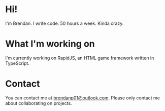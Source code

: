 # Hi!
I'm Brendan. I write code. 50 hours a week. Kinda crazy.
# What I'm working on
I'm currently working on RapidJS, an HTML game framework written in TypeScript.
# Contact
You can contact me at [brendanp01@outlook.com](mailto:brendanp01@outlook.com). Please only contact me about collaborating on projects.
